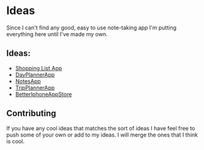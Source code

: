 # Ideas

Since I can't find any good, easy to use note-taking app I'm putting everything here until I've made my own.

## Ideas:

- [Shopping List App](shoppingListApp.md)
- [DayPlannerApp](https://github.com/Sefohui/DayPlannerApp)
- [NotesApp](notesApp.md)
- [TripPlannerApp](tripPlannerApp.md)
- [BetterIphoneAppStore](betterIphoneAppStore.md)

## Contributing

If you have any cool ideas that matches the sort of ideas I have feel free to push some of your own or add to my ideas. I will merge the ones that I think is cool.
